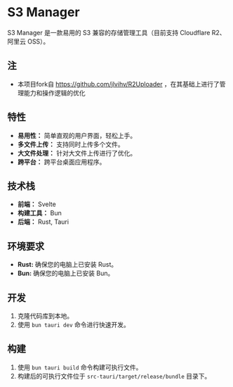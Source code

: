 # S3 Manager

S3 Manager 是一款易用的 S3 兼容的存储管理工具（目前支持 Cloudflare R2、阿里云 OSS）。

## 注
- 本项目fork自 https://github.com/jlvihv/R2Uploader ，在其基础上进行了管理能力和操作逻辑的优化

## 特性

- **易用性：** 简单直观的用户界面，轻松上手。
- **多文件上传：** 支持同时上传多个文件。
- **大文件处理：** 针对大文件上传进行了优化。
- **跨平台：** 跨平台桌面应用程序。

## 技术栈

- **前端：** Svelte
- **构建工具：** Bun
- **后端：** Rust, Tauri

## 环境要求

- **Rust:** 确保您的电脑上已安装 Rust。
- **Bun:** 确保您的电脑上已安装 Bun。

## 开发

1.  克隆代码库到本地。
2.  使用 `bun tauri dev` 命令进行快速开发。

## 构建

1.  使用 `bun tauri build` 命令构建可执行文件。
2.  构建后的可执行文件位于 `src-tauri/target/release/bundle` 目录下。
